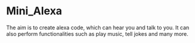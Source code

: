 # Mini_Alexa
The aim is to create alexa code, which can hear you and talk to you. It can also perform functionalities such as play music, tell jokes and many more.

